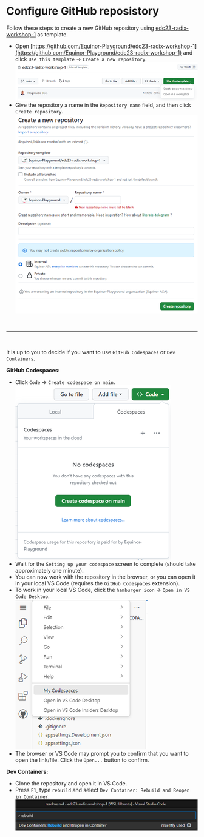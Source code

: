 # Configure GitHub reposistory

Follow these steps to create a new GitHub repository using [edc23-radix-workshop-1](https://github.com/Equinor-Playground/edc23-radix-workshop-1) as template.


- Open [https://github.com/Equinor-Playground/edc23-radix-workshop-1](https://github.com/Equinor-Playground/edc23-radix-workshop-1) and click `Use this template` -> `Create a new repository`.  
  ![](new-repo-from-template.png)
- Give the repository a name in the `Repository name` field, and then click `Create repository`.  
  ![](new_repo_form.png)

<br/>

---

<br/>

It is up to you to decide if you want to use `GitHub Codespaces` or `Dev Containers`.

**GitHub Codespaces:**

- Click `Code` -> `Create codespace on main`.  
  ![](init_github_codespaces.png)
- Wait for the `Setting up your codespace` screen to complete (should take approximately one minute).
- You can now work with the repository in the browser, or you can open it in your local VS Code (requires the `GitHub Codespaces` extension).
- To work in your local VS Code, click the `hamburger icon` -> `Open in VS Code Desktop`.  
  ![](codespaces_hamburger.png)
- The browser or VS Code may prompt you to confirm that you want to open the link/file. Click the `Open...` button to confirm.

**Dev Containers:**

- Clone the repository and open it in VS Code.
- Press `F1`, type `rebuild` and select `Dev Container: Rebuild and Reopen in Container`.  
  ![](dev_container_rebuild.png)
